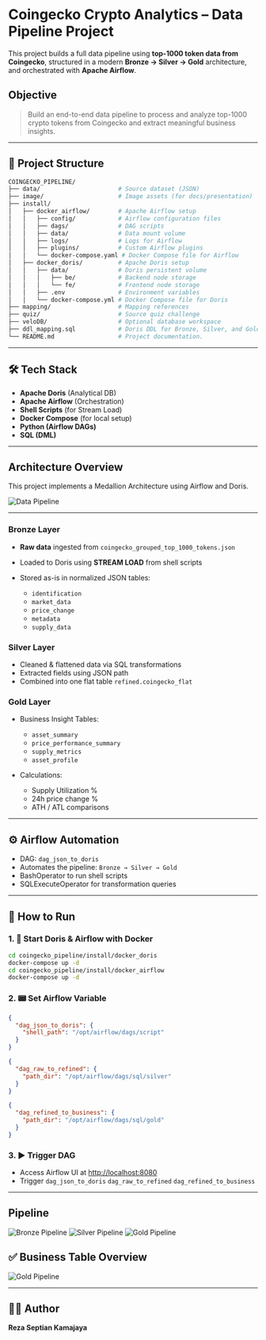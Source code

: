 # Coingecko Crypto Analytics – Data Pipeline Project

This project builds a full data pipeline using **top-1000 token data from Coingecko**, structured in a modern **Bronze → Silver → Gold** architecture, and orchestrated with **Apache Airflow**.

## Objective

> Build an end-to-end data pipeline to process and analyze top-1000 crypto tokens from Coingecko and extract meaningful business insights.

---
## 📁 Project Structure

```bash
COINGECKO_PIPELINE/
├── data/                      # Source dataset (JSON)
├── image/                     # Image assets (for docs/presentation)
├── install/
│   ├── docker_airflow/        # Apache Airflow setup
│   │   ├── config/            # Airflow configuration files
│   │   ├── dags/              # DAG scripts
│   │   ├── data/              # Data mount volume
│   │   ├── logs/              # Logs for Airflow
│   │   ├── plugins/           # Custom Airflow plugins
│   │   └── docker-compose.yaml # Docker Compose file for Airflow
│   ├── docker_doris/          # Apache Doris setup
│   │   ├── data/              # Doris persistent volume
│   │   │   ├── be/            # Backend node storage
│   │   │   └── fe/            # Frontend node storage
│   │   ├── .env               # Environment variables
│   │   └── docker-compose.yml # Docker Compose file for Doris
├── mapping/                   # Mapping references
├── quiz/                      # Source quiz challenge
├── veloDB/                    # Optional database workspace
├── ddl_mapping.sql            # Doris DDL for Bronze, Silver, and Gold layers
└── README.md                  # Project documentation.
```
---

## 🛠️ Tech Stack

* **Apache Doris** (Analytical DB)
* **Apache Airflow** (Orchestration)
* **Shell Scripts** (for Stream Load)
* **Docker Compose** (for local setup)
* **Python (Airflow DAGs)**
* **SQL (DML)**

---

## Architecture Overview

This project implements a Medallion Architecture using Airflow and Doris.

![Data Pipeline](https://github.com/zareee12/Building-Data-Pipeline-using-Airflow-Doris/blob/main/image/data%20pipeline.jpg?raw=true)

---
### Bronze Layer

* **Raw data** ingested from `coingecko_grouped_top_1000_tokens.json`
* Loaded to Doris using **STREAM LOAD** from shell scripts
* Stored as-is in normalized JSON tables:

  * `identification`
  * `market_data`
  * `price_change`
  * `metadata`
  * `supply_data`

### Silver Layer

* Cleaned & flattened data via SQL transformations
* Extracted fields using JSON path
* Combined into one flat table `refined.coingecko_flat`

### Gold Layer

* Business Insight Tables:

  * `asset_summary`
  * `price_performance_summary`
  * `supply_metrics`
  * `asset_profile`
* Calculations:

  * Supply Utilization %
  * 24h price change %
  * ATH / ATL comparisons

---

## ⚙️ Airflow Automation

* DAG: `dag_json_to_doris`
* Automates the pipeline: `Bronze → Silver → Gold`
* BashOperator to run shell scripts
* SQLExecuteOperator for transformation queries

---

## 🧪 How to Run

### 1. 🐳 Start Doris & Airflow with Docker
```bash
cd coingecko_pipeline/install/docker_doris
docker-compose up -d
cd coingecko_pipeline/install/docker_airflow
docker-compose up -d
```

### 2. 📟 Set Airflow Variable

```json
{
  "dag_json_to_doris": {
    "shell_path": "/opt/airflow/dags/script"
  }
}
```
```json
{
  "dag_raw_to_refined": {
    "path_dir": "/opt/airflow/dags/sql/silver"
  }
}
```
```json
{
  "dag_refined_to_business": {
    "path_dir": "/opt/airflow/dags/sql/gold"
  }
}
```

### 3. ▶️ Trigger DAG

* Access Airflow UI at [http://localhost:8080](http://localhost:8080)
* Trigger `dag_json_to_doris` `dag_raw_to_refined` `dag_refined_to_business`

---
## Pipeline 
![Bronze Pipeline](https://github.com/zareee12/Building-Data-Pipeline-using-Airflow-Doris/blob/main/image/pipeline%20bronze.jpg)
![Silver Pipeline](https://github.com/zareee12/Building-Data-Pipeline-using-Airflow-Doris/blob/main/image/pipeline%20silver.jpg)
![Gold Pipeline](https://github.com/zareee12/Building-Data-Pipeline-using-Airflow-Doris/blob/main/image/gold%20pipeline.jpg)


## ✅ Business Table Overview
![Gold Pipeline](https://github.com/zareee12/Building-Data-Pipeline-using-Airflow-Doris/blob/main/image/doris.jpeg)

---
## 👨‍💻 Author

**Reza Septian Kamajaya**

